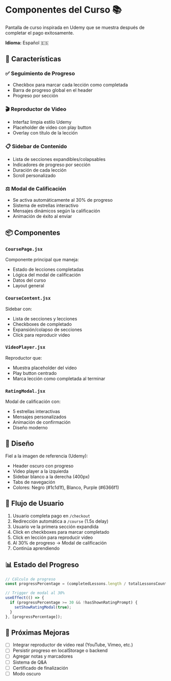 # Componentes del Curso 📚

Pantalla de curso inspirada en Udemy que se muestra después de completar el pago exitosamente.

**Idioma:** Español 🇪🇸

## 🎯 Características

### ✅ Seguimiento de Progreso
- Checkbox para marcar cada lección como completada
- Barra de progreso global en el header
- Progreso por sección

### 🎬 Reproductor de Video
- Interfaz limpia estilo Udemy
- Placeholder de video con play button
- Overlay con título de la lección

### 📋 Sidebar de Contenido
- Lista de secciones expandibles/colapsables
- Indicadores de progreso por sección
- Duración de cada lección
- Scroll personalizado

### ⚖️ Modal de Calificación
- Se activa automáticamente al 30% de progreso
- Sistema de estrellas interactivo
- Mensajes dinámicos según la calificación
- Animación de éxito al enviar

## 📦 Componentes

### `CoursePage.jsx`
Componente principal que maneja:
- Estado de lecciones completadas
- Lógica del modal de calificación
- Datos del curso
- Layout general

### `CourseContent.jsx`
Sidebar con:
- Lista de secciones y lecciones
- Checkboxes de completado
- Expansión/colapso de secciones
- Click para reproducir video

### `VideoPlayer.jsx`
Reproductor que:
- Muestra placeholder del video
- Play button centrado
- Marca lección como completada al terminar

### `RatingModal.jsx`
Modal de calificación con:
- 5 estrellas interactivas
- Mensajes personalizados
- Animación de confirmación
- Diseño moderno

## 🎨 Diseño

Fiel a la imagen de referencia (Udemy):
- Header oscuro con progreso
- Video player a la izquierda
- Sidebar blanco a la derecha (400px)
- Tabs de navegación
- Colores: Negro (#1c1d1f), Blanco, Purple (#6366f1)

## 🚀 Flujo de Usuario

1. Usuario completa pago en `/checkout`
2. Redirección automática a `/course` (1.5s delay)
3. Usuario ve la primera sección expandida
4. Click en checkboxes para marcar completado
5. Click en lección para reproducir video
6. Al 30% de progreso → Modal de calificación
7. Continúa aprendiendo

## 📊 Estado del Progreso

```javascript
// Cálculo de progreso
const progressPercentage = (completedLessons.length / totalLessonsCount) * 100;

// Trigger de modal al 30%
useEffect(() => {
  if (progressPercentage >= 30 && !hasShownRatingPrompt) {
    setShowRatingModal(true);
  }
}, [progressPercentage]);
```

## 🎯 Próximas Mejoras

- [ ] Integrar reproductor de video real (YouTube, Vimeo, etc.)
- [ ] Persistir progreso en localStorage o backend
- [ ] Agregar notas y marcadores
- [ ] Sistema de Q&A
- [ ] Certificado de finalización
- [ ] Modo oscuro
